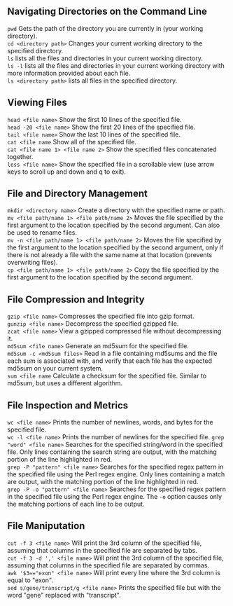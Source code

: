 ## Navigating Directories on the Command Line

`pwd` Gets the path of the directory you are currently in (your working directory).  
`cd <directory path>` Changes your current working directory to the specified directory.  
`ls` lists all the files and directories in your current working directory.  
`ls -l` lists all the files and directories in your current working directory with more information provided about each file.  
`ls <directory path>` lists all files in the specified directory.  

## Viewing Files

`head <file name>` Show the first 10 lines of the specified file.  
`head -20 <file name>` Show the first 20 lines of the specified file.  
`tail <file name>` Show the last 10 lines of the specified file.  
`cat <file name` Show all of the specified file.  
`cat <file name 1> <file name 2>` Show the specified files concatenated together.  
`less <file name>` Show the specified file in a scrollable view (use arrow keys to scroll up and down and q to exit).  

## File and Directory Management

`mkdir <directory name>` Create a directory with the specified name or path.  
`mv <file path/name 1> <file path/name 2>` Moves the file specified by the first argument to the location specified by the second argument. Can also be used to rename files.  
`mv -n <file path/name 1> <file path/name 2>` Moves the file specified by the first argument to the location specified by the second argument, only if there is not already a file with the same name at that location (prevents overwriting files).  
`cp <file path/name 1> <file path/name 2>` Copy the file specified by the first argument to the location specified by the second argument.

## File Compression and Integrity

`gzip <file name>` Compresses the specified file into gzip format.  
`gunzip <file name>` Decompress the specified gzipped file.  
`zcat <file name>` View a gzipped compressed file without decompressing it.  
`md5sum <file name>` Generate an md5sum for the specified file.  
`md5sum -c <md5sum files>` Read in a file containing md5sums and the file each sum is associated with, and verify that each file has the expected md5sum on your current system.  
`sum <file name` Calculate a checksum for the specified file. Similar to md5sum, but uses a different algorithm.

## File Inspection and Metrics

`wc <file name>` Prints the number of newlines, words, and bytes for the specified file.  
`wc -l <file name>` Prints the number of newlines for the specified file.
`grep "word" <file name>` Searches for the specified string/word in the specified file. Only lines containing the search string are output, with the matching portion of the line highlighted in red.  
`grep -P "pattern" <file name>` Searches for the specified regex pattern in the specified file using the Perl regex engine. Only lines containing a match are output, with the matching portion of the line highlighted in red.  
`grep -P -o "pattern" <file name>` Searches for the specified regex pattern in the specified file using the Perl regex engine. The `-o` option causes only the matching portions of each line to be output.

## File Maniputation

`cut -f 3 <file name>` Will print the 3rd column of the specified file, assuming that columns in the specified file are separated by tabs.  
`cut -f 3 -d ',' <file name>` Will print the 3rd column of the specified file, assuming that columns in the specified file are separated by commas.  
`awk '$3=="exon" <file name>` Will print every line where the 3rd column is equal to "exon".  
`sed s/gene/transcript/g <file name>` Prints the specified file but with the word "gene" replaced with "transcript". 
